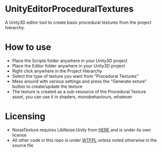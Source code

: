 # UnityEditorProceduralTextures
A Unity3D editor tool to create basic procedural textures from the project hierarchy.

# How to use
 * Place the Scripts folder anywhere in your Unity3D project
 * Place the Editor folder anywhere in your Unity3D project
 * Right click anywhere in the Project Hierarchy
 * Select the type of texture you want from "Procedural Textures"
 * Mess around with various settings and press the "Generate exture" button to create/update the texture
 * The texture is created as a sub-resource of the Procedural Texture asset, you can use it in shaders, monobehaviours, whatever

# Licensing
 * NoiseTexture requires LibNoise.Unity from [HERE](https://github.com/ricardojmendez/LibNoise.Unity) and is under its own license
 * All other code in this repo is under [WTFPL](http://www.wtfpl.net/) unless noted otherwise in the source file
